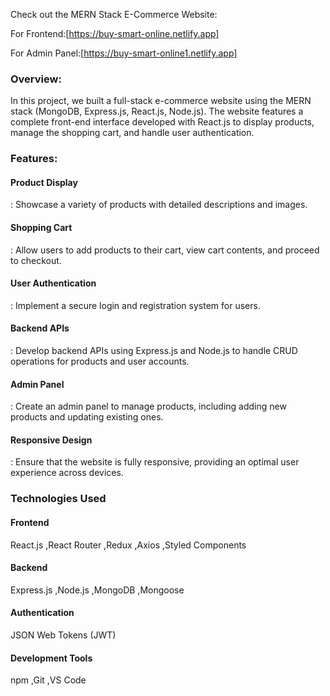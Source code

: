Check out the MERN Stack E-Commerce Website: 

For Frontend:[https://buy-smart-online.netlify.app]

For Admin Panel:[https://buy-smart-online1.netlify.app]

<h3>Overview:</h3>
In this project, we built a full-stack e-commerce website using the MERN stack (MongoDB, Express.js, React.js, Node.js). The website features a complete front-end interface developed with React.js to display products, manage the shopping cart, and handle user authentication.

<h3>Features:</h3>
<h4>Product Display</h4>: Showcase a variety of products with detailed descriptions and images.
<h4>Shopping Cart</h4>: Allow users to add products to their cart, view cart contents, and proceed to checkout.
<h4>User Authentication</h4>: Implement a secure login and registration system for users.
<h4>Backend APIs</h4>: Develop backend APIs using Express.js and Node.js to handle CRUD operations for products and user accounts.
<h4>Admin Panel</h4>: Create an admin panel to manage products, including adding new products and updating existing ones.
<h4>Responsive Design</h4>: Ensure that the website is fully responsive, providing an optimal user experience across devices.

<h3>Technologies Used</h3>
<h4>Frontend</h4>
React.js
,React Router
,Redux
,Axios
,Styled Components
<h4>Backend</h4>
Express.js
,Node.js
,MongoDB
,Mongoose
<h4>Authentication</h4>
JSON Web Tokens (JWT)
<h4>Development Tools</h4>
npm
,Git
,VS Code

